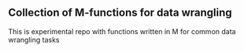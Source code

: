 ## Collection of M-functions for data wrangling

This is experimental repo with functions written in M for common data wrangling tasks